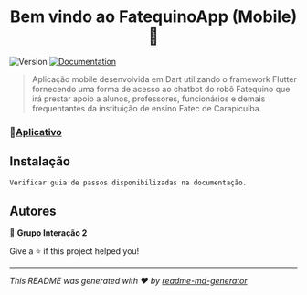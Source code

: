 <h1 align="center">Bem vindo ao FatequinoApp (Mobile) 👋</h1>
<p>
  <img alt="Version" src="https://img.shields.io/badge/versão-2.0-blue.svg?cacheSeconds=2592000" />
  <a href="https://drive.google.com/drive/folders/1vMmdR_w9nzmovm2YNCHiq_UOCbGeY-M_" target="_blank">
    <img alt="Documentation" src="https://img.shields.io/badge/documentação-sim-brightgreen.svg" />
  </a>
</p>

> Aplicação mobile desenvolvida em Dart utilizando o framework Flutter fornecendo uma forma de acesso ao chatbot do robô Fatequino que irá prestar apoio a alunos, professores, funcionários e demais frequentantes da instituição de ensino Fatec de Carapícuiba. 

### 📱[Aplicativo](https://drive.google.com/file/d/1BsuWUNS3WlI1t47gMNqaywbimV1584uB/view?usp=sharing)

## Instalação

```sh
Verificar guia de passos disponibilizadas na documentação.
```

## Autores

👤 **Grupo Interação 2** 

Give a ⭐️ if this project helped you!

***
_This README was generated with ❤️ by [readme-md-generator](https://github.com/kefranabg/readme-md-generator)_